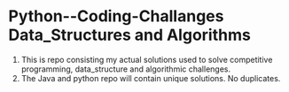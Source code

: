  Python--Coding-Challanges
Data_Structures and Algorithms  
==========================================
 1. This is repo consisting my actual solutions used to solve competitive programming, data_structure and algorithmic challenges.
 2. The Java and python repo will contain unique solutions. No duplicates.
